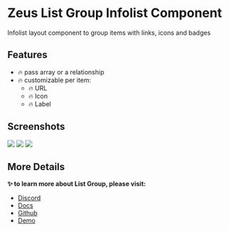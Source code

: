 # Zeus List Group Infolist Component

Infolist layout component to group items with links, icons and badges

## Features

- 🔥 pass array or a relationship
- 🔥 customizable per item:
  - 🔥 URL
  - 🔥 Icon
  - 🔥 Label

## Screenshots

![](https://larazeus.com/images/screenshots/list-group/list-group-1.png)
![](https://larazeus.com/images/screenshots/list-group/list-group-2.png)
![](https://larazeus.com/images/screenshots/list-group/list-group-3.png)

## More Details
**✨ to learn more about List Group, please visit:**

- [Discord](#)
- [Docs](https://larazeus.com/docs/list-group)
- [Github](https://github.com/lara-zeus/list-group)
- [Demo](https://demo.larazeus.com/admin/components-demo/list-group)
